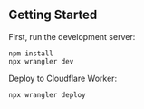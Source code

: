 ## Getting Started

First, run the development server:
```
npm install
npx wrangler dev
```

Deploy to Cloudflare Worker:
```
npx wrangler deploy
```
